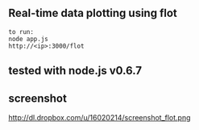 ## Real-time data plotting using flot
	to run: 
	node app.js
	http://<ip>:3000/flot

## tested with node.js v0.6.7

## screenshot
http://dl.dropbox.com/u/16020214/screenshot_flot.png
